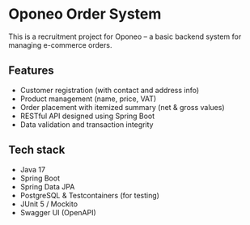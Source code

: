 # Oponeo Order System

This is a recruitment project for Oponeo – a basic backend system for managing e-commerce orders.

## Features
- Customer registration (with contact and address info)
- Product management (name, price, VAT)
- Order placement with itemized summary (net & gross values)
- RESTful API designed using Spring Boot
- Data validation and transaction integrity

## Tech stack
- Java 17
- Spring Boot
- Spring Data JPA
- PostgreSQL & Testcontainers (for testing)
- JUnit 5 / Mockito
- Swagger UI (OpenAPI)